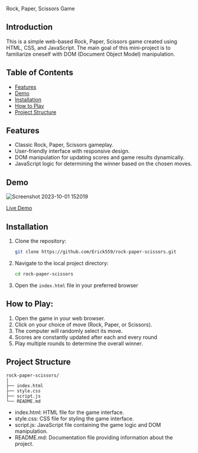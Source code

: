  Rock, Paper, Scissors Game

## Introduction

This is a simple web-based Rock, Paper, Scissors game created using HTML, CSS, and JavaScript. The main goal of this mini-project is to familiarize oneself with DOM (Document Object Model) manipulation.

## Table of Contents

- [Features](#features)
- [Demo](#demo)
- [Installation](#installation)
- [How to Play](#how-to-play)
- [Project Structure](#project-structure)

## Features

- Classic Rock, Paper, Scissors gameplay.
- User-friendly interface with responsive design.
- DOM manipulation for updating scores and game results dynamically.
- JavaScript logic for determining the winner based on the chosen moves.

## Demo

![Screenshot 2023-10-01 152019](https://github.com/Erick559/rock-paper-scissors/assets/99787246/274afc8a-a897-4b5f-a2f7-889dbbb84ed0)


[Live Demo](link_to_live_demo)

## Installation

1. Clone the repository:

   ```bash
   git clone https://github.com/Erick559/rock-paper-scissors.git

2. Navigate to the local project directory:

   ```bash
   cd rock-paper-scissors

3. Open the `index.html` file in your preferred browser

## How to Play:

1. Open the game in your web browser.
2. Click on your choice of move (Rock, Paper, or Scissors).
3. The computer will randomly select its move.
4. Scores are constantly updated after each and every round
5. Play multiple rounds to determine the overall winner.

## Project Structure

```
rock-paper-scissors/
│
├── index.html
├── style.css
├── script.js
└── README.md
```

* index.html: HTML file for the game interface.
* style.css: CSS file for styling the game interface.
* script.js: JavaScript file containing the game logic and DOM manipulation.
* README.md: Documentation file providing information about the project.
   
